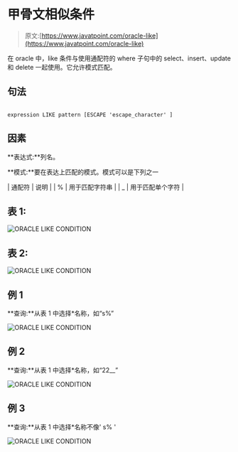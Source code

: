 # 甲骨文相似条件

> 原文:[https://www.javatpoint.com/oracle-like](https://www.javatpoint.com/oracle-like)

在 oracle 中，like 条件与使用通配符的 where 子句中的 select、insert、update 和 delete 一起使用。它允许模式匹配。

## 句法

```

expression LIKE pattern [ESCAPE 'escape_character' ]

```

## 因素

**表达式:**列名。

**模式:**要在表达上匹配的模式。模式可以是下列之一

| 通配符 | 说明 |
| % | 用于匹配字符串 |
| _ | 用于匹配单个字符 |

## 表 1:

![ORACLE LIKE CONDITION](../Images/f9a25bf4b6b90bfb18018204b80910c4.png)

## 表 2:

![ORACLE LIKE CONDITION](../Images/11f45a8bb3c1a09f34e7bd3639eefc16.png)

## 例 1

**查询:**从表 1 中选择*名称，如“s%”

![ORACLE LIKE CONDITION](../Images/acd5c52ab0f9a0422976b9d7d212a112.png)

## 例 2

**查询:**从表 1 中选择*名称，如“22__”

![ORACLE LIKE CONDITION](../Images/1f2b9c297a85ca85a3a150a1c89ed26d.png)

## 例 3

**查询:**从表 1 中选择*名称不像' s% '

![ORACLE LIKE CONDITION](../Images/36b4f59615d2d9d1dd29c0a7f71451c5.png)
